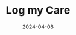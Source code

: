 ---  
layout: startup_page  
title: "Log my Care"  
id: "logmycare.co.uk"  
permalink: "/logmycarelogmycare.co.uk04082024/"  
website: "https://www.logmycare.co.uk/"  
funding_round: ""  
funding_amount: "£3m"  
investors: "Mercia Ventures"  
about: "Log my Care is a digital platform designed for care homes and social care providers in the UK. It facilitates the digital recording of patient notes, access to medical records, and provides reminders for carers, aiming to streamline administrative tasks and improve care quality. The platform is NHS-approved and is particularly popular with independent care providers."  
markets: "Healthtech, Apps, Electronic Health Record (EHR), Software, Web Development, Digital Health, SaaS, HealthTech, Mobile, Enterprise Systems (Healthcare), Business/Productivity Software"  
hq: "London, England, United Kingdom"  
founded_year: "2017"  
linkedin: "https://www.linkedin.com/company/log-my-care"  
twitter: "https://twitter.com/LogmyCare"  
instagram: ""  
facebook: "https://www.facebook.com/LogmyCare"  
crunchbase: "https://www.crunchbase.com/organization/log-my-care"  
pitchbook: "https://pitchbook.com/profiles/company/437209-93"  

date_display: "08-Apr-2024"  
date: "2024-04-08"

# SEO Optimization  
meta_title: "Log my Care -  Funding (£3m)"  
meta_description: "Log my Care, Log my Care is a digital platform designed for care homes and social care providers in the UK. It facilitates the digital recording of patient notes, ..."  
meta_keywords: "Log my Care, Healthtech, Apps, Electronic Health Record (EHR), Software, Web Development, Digital Health, SaaS, HealthTech, Mobile, Enterprise Systems (Healthcare), Business/Productivity Software,  funding"  
canonical_url: "https://startup.projectstartups.com/logmycarelogmycare.co.uk04082024/"  
---